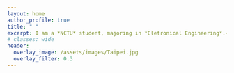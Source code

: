 ```yaml
---
layout: home
author_profile: true
title: " "
excerpt: I am a *NCTU* student, majoring in *Eletronical Engineering*.<br> Love *guitar*, *cat* and *code*.
# classes: wide
header:
  overlay_image: /assets/images/Taipei.jpg
  overlay_filter: 0.3
---
```

